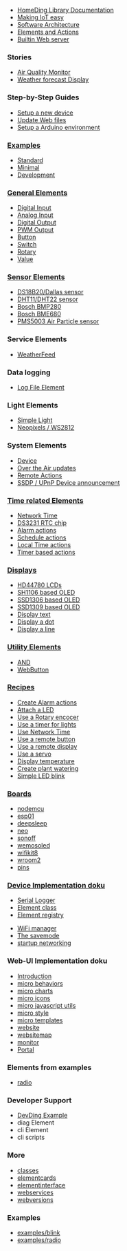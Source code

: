 * [HomeDing Library Documentation](/readme.md)
* [Making IoT easy](/concepts/paper01.md)
* [Software Architecture](/concepts/paper02.md)
* [Elements and Actions](/concepts/paper03.md)
* [Builtin Web server](/concepts/paper04.md)


### Stories
* [Air Quality Monitor](/stories/story-airquality.md)
* [Weather forecast Display](/stories/story-weatherdisplay.md)


### Step-by-Step Guides
* [Setup a new device](/stepsnewdevice.md)
* [Update Web files](/stepsupdateweb.md)
* [Setup a Arduino environment](/examples/setup.md)


### [Examples](/examples.md)
* [Standard](/examples/standard.md)
* [Minimal](/examples/minimal.md)
* [Development](/examples/develop.md)
<!-- * [examples/radio](/examples/radio.md) -->


### [General Elements](/elements.md)
* [Digital Input](/elements/digitalin.md)
* [Analog Input](/elements/analog.md)
* [Digital Output](/elements/digitalout.md)
* [PWM Output](/elements/pwmout.md)
* [Button](/elements/button.md)
* [Switch](/elements/switch.md)
* [Rotary](/elements/rotary.md)
* [Value](/elements/value.md)


### [Sensor Elements](/elements/sensors.md)
* [DS18B20/Dallas sensor](/elements/ds18b20.md)
* [DHT11/DHT22 sensor](/elements/dht.md)
* [Bosch BMP280](/elements/bmp280.md)
* [Bosch BME680](/elements/bme680.md)
* [PMS5003 Air Particle sensor](/elements/pms.md)
  
### Service Elements

* [WeatherFeed](/elements/weatherfeed.md)

### Data logging
* [Log File Element](/elements/log.md)

### Light Elements
* [Simple Light](/elements/light.md)
* [Neopixels / WS2812](/elements/neo.md)

<!-- ### Other
* [dmx](/elements/dmx.md)
* [menu](/elements/menu.md) -->
  
<!-- * [rfsend](/elements/rfsend.md) -->
<!-- * [_ad5258](/elements/_ad5258.md)
* [_gy91](/elements/_gy91.md)
* [_max30105](/elements/_max30105.md)
* [_MCP4725](/elements/_MCP4725.md)
* [_monitor](/elements/_monitor.md)
* [_mpu9250](/elements/_mpu9250.md)
* [_p9813](/elements/_p9813.md)
* [_pca9685](/elements/_pca9685.md)
* [_pcf8574](/elements/_pcf8574.md)
* [_pull](/elements/_pull.md)
* [_tpa2016](/elements/_tpa2016.md) -->

### System Elements
* [Device](/elements/device.md)
* [Over the Air updates](/elements/ota.md)
* [Remote Actions](/elements/remote.md)
* [SSDP / UPnP Device announcement](/elements/ssdp.md)

### [Time related Elements](/timeelements.md)
* [Network Time](/elements/ntptime.md)
* [DS3231 RTC chip](/elements/dstime.md)
* [Alarm actions](/elements/alarm.md)
* [Schedule actions](/elements/schedule.md)
* [Local Time actions](/elements/time.md)
* [Timer based actions](/elements/timer.md)
<!-- * [_dcftimeelement](/elements/_dcftimeelement.md) -->

### [Displays](/displays.md)
* [HD44780 LCDs](/displays/lcd.md)
* [SH1106 based OLED](/displays/sh1106.md)
* [SSD1306 based OLED](/displays/ssd1306.md)
* [SSD1309 based OLED](/displays/ssd1309.md)
* [Display text](/elements/displaytext.md)
* [Display a dot](/elements/displaydot.md)
* [Display a line](/elements/displayline.md)
<!-- * [displaybar](/elements/displaybar.md) -->

### [Utility Elements](/elements.md)
* [AND](/elements/and.md)
* [WebButton](/elements/webbutton.md)

### [Recipes](/recipes.md)
* [Create Alarm actions](/recipes/alarm.md)
* [Attach a LED](/recipes/led.md)
* [Use a Rotary encocer](/recipes/ledrotary.md)
* [Use a timer for lights](/recipes/lighttimer.md)
* [Use Network Time](/recipes/ntpclock.md)
* [Use a remote button](/recipes/remotebutton.md)
* [Use a remote display](/recipes/remotedisplay.md)
* [Use a servo](/recipes/servo.md)
* [Display temperature](/recipes/tempdisplay.md)
* [Create plant watering](/recipes/water.md)
* [Simple LED blink](/recipes/blink.md)


### [Boards](/boards.md)
* [nodemcu](/boards/nodemcu.md)
* [esp01](/boards/esp01.md)
* [deepsleep](/boards/deepsleep.md)
* [neo](/boards/neo.md)
* [sonoff](/boards/sonoff.md)
* [wemosoled](/boards/wemosoled.md)
* [wifikit8](/boards/wifikit8.md)
* [wroom2](/boards/wroom2.md)
* [pins](/boards/pins.md)
<!-- * [esp32/esp32azureiotkit](/boards/esp32/esp32azureiotkit.md)
* [esp32/readme](/boards/esp32/readme.md)
* [esp32/_g](/boards/esp32/_g.md)
* [esp32/_ttgogallery](/boards/esp32/_ttgogallery.md) -->


### [Device Implementation doku](/implementation.md)
* [Serial Logger](/elements/logger.md)
* [Element class](/elementclass.md)
* [Element registry](/elementregistry.md)
<!-- * [_microjson](/_microjson.md) -->
<!-- * [_customelement](/_customelement.md) -->
* [WiFi manager](/wifimanager.md)
* [The savemode](/savemode.md)
* [startup networking](/startupnet.md)


### Web-UI Implementation doku
* [Introduction](/micro.md)
* [micro behaviors](/microbehaviors.md)
* [micro charts](/microcharts.md)
* [micro icons](/microicons.md)
* [micro javascript utils](/microjavascript.md)
* [micro style](/microstyle.md)
* [micro templates](/microtemplates.md)
* [website](/website.md)
* [websitemap](/websitemap.md)
* [monitor](monitor.md)
* [Portal](microportal.md)
<!-- * [_iconsforthings](/_iconsforthings.md) -->


### Elements from examples 

* [radio](/elements/radio.md)

### Developer Support

* [DevDing Example](/examples/_devding.md)
* diag Element
* cli Element
* cli scripts


### More

* [classes](/classes.md)
* [elementcards](/elementcards.md)
* [elementinterface](/elementinterface.md)
* [webservices](/webservices.md)
* [webversions](/webversions.md)
<!-- * [_backend](/_backend.md) -->
<!-- * [_exampledashbutton](/_exampledashbutton.md) -->
<!-- * [_i2c](/_i2c.md) -->
<!-- * [_linechart](/_linechart.md) -->
<!-- * [_manifest](/_manifest.md) -->
<!-- * [_moisturesonsor](/_moisturesonsor.md) -->

### Examples
* [examples/blink](/examples/blink.md)
* [examples/radio](/examples/radio.md)
<!-- * [examples/_batteryswitch](/examples/_batteryswitch.md) -->
<!-- * [examples/_RFGateway](/examples/_RFGateway.md) -->

<!-- ### Rework: -->
<!-- * [examples/pwm](/examples/pwm.md) -->
<!-- * [wishlist](/wishlist.md) -->
<!-- * [_private](/_private.md) -->
<!-- * [_reset](/_reset.md) -->
<!-- * [__memo](/__memo.md) -->
<!-- * [_robust](/_robust.md) -->

<!-- ### Examples
* [examples/setup](/examples/setup.md) -->


